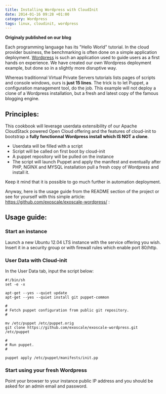 ```yaml
---
title: Installing Wordpress with CloudInit
date: 2014-01-16 09:28 +01:00
category: Wordpress
tags: linux, cloudinit, wordpress
---
```

__Originaly published on our blog__

Each programming language has its "Hello World" tutorial. In the cloud 
provider business, the benchmarking is often done on a simple application deployment. 
[Wordpress](http://wordpress.org/) is such an application used to guide users as a first hands on experience.
We have created our own Wordpress deployment example, but done so in a slightly more 
disruptive way. 

Whereas traditionnal Virtual Private Servers tutorials lists pages of 
scripts and console windows, ours is **just 15 lines**.
The trick is to let Puppet, a configuration management tool, do the job. This example will not 
deploy a clone of a Wordpress installation, but a fresh and latest copy of the famous blogging engine. 


## Principles:

This cookbook will leverage userdata extensibility of our Apache CloudStack powered Open Cloud offering and the features of cloud-init to 
bootstrap a **fully fonctionnal Wordpress install which IS NOT a clone**.

* Userdata will be filled with a script
* Script will be called on first boot by cloud-init
* A puppet repository will be pulled on the instance
* The script will launch Puppet and apply the manifest and eventually after PHP, NGINX and MYSQL installation pull a fresh copy of Wordpress and install it.

Keep it mind that it is possible to go much further in automation deployment. 

Anyway, here is the usage guide from the README section of the project or see for yourself with this simple article: https://github.com/exoscale/exoscale-wordpress/ :


## Usage guide:

### Start an instance

Launch a new Ubuntu 12.04 LTS instance with the service offering you wish. Insert it in a security group or with firewall rules which enable port 80/http.

### User Data with Cloud-init

In the User Data tab, input the script below:

    #!/bin/sh
    set -e -x

    apt-get --yes --quiet update
    apt-get --yes --quiet install git puppet-common

    #
    # Fetch puppet configuration from public git repository.
    #

    mv /etc/puppet /etc/puppet.orig
    git clone https://github.com/exoscale/exoscale-wordpress.git /etc/puppet

    #
    # Run puppet.
    #

    puppet apply /etc/puppet/manifests/init.pp

### Start using your fresh  Wordpress

Point your browser to your instance public IP address and you should be asked for an admin email and password. 

